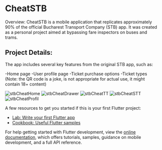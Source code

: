 # CheatSTB
Overview:
CheatSTB is a mobile application that replicates approximately 90% of the official Bucharest Transport Company (STB) app. It was created as a personal project aimed at bypassing fare inspectors on buses and trams.

## Project Details:
The app includes several key features from the original STB app, such as:

-Home page
-User profile page
-Ticket purchase options
-Ticket types (Note: the QR code is a joke, is not appropriate for actual use, it might contain 18+ content)

![stbCheatHome](https://github.com/user-attachments/assets/69a97667-f71e-404f-bba2-f583a585e972)        ![stbCheatDrawer](https://github.com/user-attachments/assets/46199bf7-4d39-480b-9377-c5028bd2f31f)        ![stbCheatTT](https://github.com/user-attachments/assets/0e5084b9-5e89-4494-9a98-a6011ad3b147)   ![stbCheatSTT](https://github.com/user-attachments/assets/1d830c0e-802b-426f-aac1-8d314f7e490c)   ![stbCheatProfil](https://github.com/user-attachments/assets/8bf13c3d-9a90-4f8c-97c4-557cf4e55f6b)









A few resources to get you started if this is your first Flutter project:

- [Lab: Write your first Flutter app](https://docs.flutter.dev/get-started/codelab)
- [Cookbook: Useful Flutter samples](https://docs.flutter.dev/cookbook)

For help getting started with Flutter development, view the
[online documentation](https://docs.flutter.dev/), which offers tutorials,
samples, guidance on mobile development, and a full API reference.
